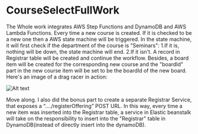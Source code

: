 # CourseSelectFullWork
The Whole work integrates AWS Step Functions and DynamoDB and AWS Lambda Functions.
Every time a new course is created.
If it is checked to be a new one then a AWS state machine will be triggered.
In the state machine, it will first check if the department of the course is "Seminars":
     1.If it is, nothing will be down, the state machine will end.
     2.If it isn't. A record in Registrar table will be created and continue the workflow. Besides, a board item will be created for the corresponding new course and the "boardId" part in the new course item will be set to be the boardId of the new board.
Here's an image of a drag racer in action:

![Alt text](/relative/path/to/img.jpg?raw=true "Optional Title")

Move along.
I also did the bonus part to create a separate Registrar Service, that exposes a  “…./registerOffering” POST URL. In this way, every time a new item was inserted into the Registrar table, a service in  Elastic beanstalk will take on the responsibility to insert into the "Registrar" table in DynamoDB(instead of directly insert into the dynamoDB).
